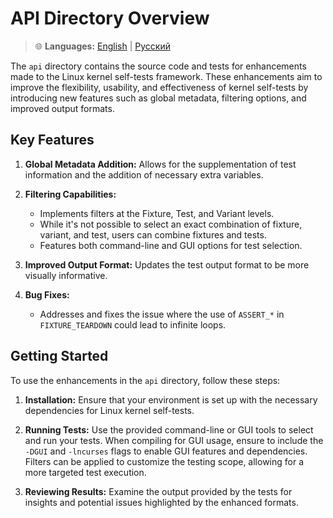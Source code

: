 # API Directory Overview

> 🌐 **Languages:** [English](./README.md) | [Русский](./README_ru.md)

The `api` directory contains the source code and tests for enhancements made to the Linux kernel self-tests framework. These enhancements aim to improve the flexibility, usability, and effectiveness of kernel self-tests by introducing new features such as global metadata, filtering options, and improved output formats.

## Key Features

1. **Global Metadata Addition:** Allows for the supplementation of test information and the addition of necessary extra variables.

2. **Filtering Capabilities:**
   - Implements filters at the Fixture, Test, and Variant levels.
   - While it's not possible to select an exact combination of fixture, variant, and test, users can combine fixtures and tests.
   - Features both command-line and GUI options for test selection.

3. **Improved Output Format:** Updates the test output format to be more visually informative.

4. **Bug Fixes:**
   - Addresses and fixes the issue where the use of `ASSERT_*` in `FIXTURE_TEARDOWN` could lead to infinite loops.

## Getting Started

To use the enhancements in the `api` directory, follow these steps:

1. **Installation:** Ensure that your environment is set up with the necessary dependencies for Linux kernel self-tests.

2. **Running Tests:** Use the provided command-line or GUI tools to select and run your tests. When compiling for GUI usage, ensure to include the `-DGUI` and `-lncurses` flags to enable GUI features and dependencies. Filters can be applied to customize the testing scope, allowing for a more targeted test execution.


3. **Reviewing Results:** Examine the output provided by the tests for insights and potential issues highlighted by the enhanced formats.